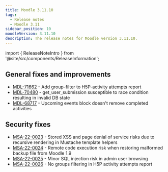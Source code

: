 ```yaml
---
title: Moodle 3.11.10
tags:
  - Release notes
  - Moodle 3.11
sidebar_position: 10
moodleVersion: 3.11.10
description: The release notes for Moodle version 3.11.10.
---
```


import { ReleaseNoteIntro } from '@site/src/components/ReleaseInformation';

<ReleaseNoteIntro releaseName={frontMatter.moodleVersion} />

## General fixes and improvements
<!-- cspell:disable -->
- [MDL-71662](https://moodle.atlassian.net/browse/MDL-71662) - Add group-filter to H5P-activity attempts report
- [MDL-70480](https://moodle.atlassian.net/browse/MDL-70480) - get_user_submission susceptible to race condition resulting in invalid DB state
- [MDL-68717](https://moodle.atlassian.net/browse/MDL-68717) - Upcoming events block doesn't remove completed activities
<!-- cspell:enable -->

## Security fixes
<!-- cspell:disable -->
- [MSA-22-0023](https://moodle.org/mod/forum/discuss.php?d=438392) - Stored XSS and page denial of service risks due to recursive rendering in Mustache template helpers
- [MSA-22-0024](https://moodle.org/mod/forum/discuss.php?d=438393) - Remote code execution risk when restoring malformed backup file from Moodle 1.9
- [MSA-22-0025](https://moodle.org/mod/forum/discuss.php?d=438394) - Minor SQL injection risk in admin user browsing
- [MSA-22-0026](https://moodle.org/mod/forum/discuss.php?d=438395) - No groups filtering in H5P activity attempts report
<!-- cspell:disable -->
